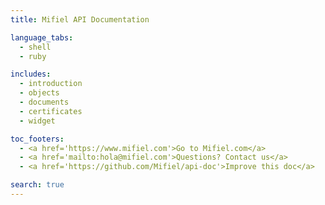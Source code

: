 ```yaml
---
title: Mifiel API Documentation

language_tabs:
  - shell
  - ruby

includes:
  - introduction
  - objects
  - documents
  - certificates
  - widget

toc_footers:
  - <a href='https://www.mifiel.com'>Go to Mifiel.com</a>
  - <a href='mailto:hola@mifiel.com'>Questions? Contact us</a>
  - <a href='https://github.com/Mifiel/api-doc'>Improve this doc</a>

search: true
---
```

